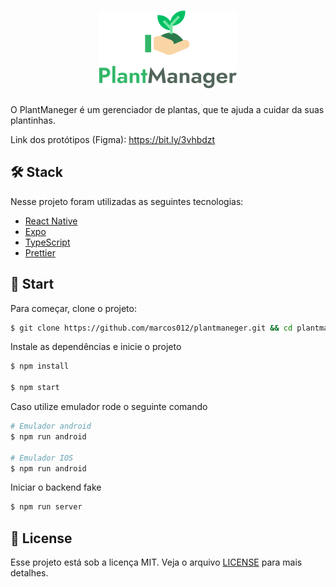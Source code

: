 <h1 align="center">
    <img alt="PlantManager" title="PlantManager" src="https://raw.githubusercontent.com/marcos012/plantmaneger/main/.github/logo.png" />
</h1>

O PlantManeger é um gerenciador de plantas, que te ajuda a cuidar da suas plantinhas.

Link dos protótipos (Figma): https://bit.ly/3vhbdzt

## 🛠 Stack

Nesse projeto foram utilizadas as seguintes tecnologias:

- [React Native](https://reactnative.dev/)
- [Expo](https://expo.io/)
- [TypeScript](https://www.typescriptlang.org/)
- [Prettier](https://prettier.io/)

## 🚀 Start

Para começar, clone o projeto:

```bash
$ git clone https://github.com/marcos012/plantmaneger.git && cd plantmanager
```

Instale as dependências e inicie o projeto
```bash
$ npm install

$ npm start
```

Caso utilize emulador rode o seguinte comando
```bash
# Emulador android
$ npm run android

# Emulador IOS
$ npm run android
```

Iniciar o backend fake
```bash
$ npm run server
```

## 📝 License

Esse projeto está sob a licença MIT. Veja o arquivo [LICENSE](LICENSE.md) para mais detalhes.
